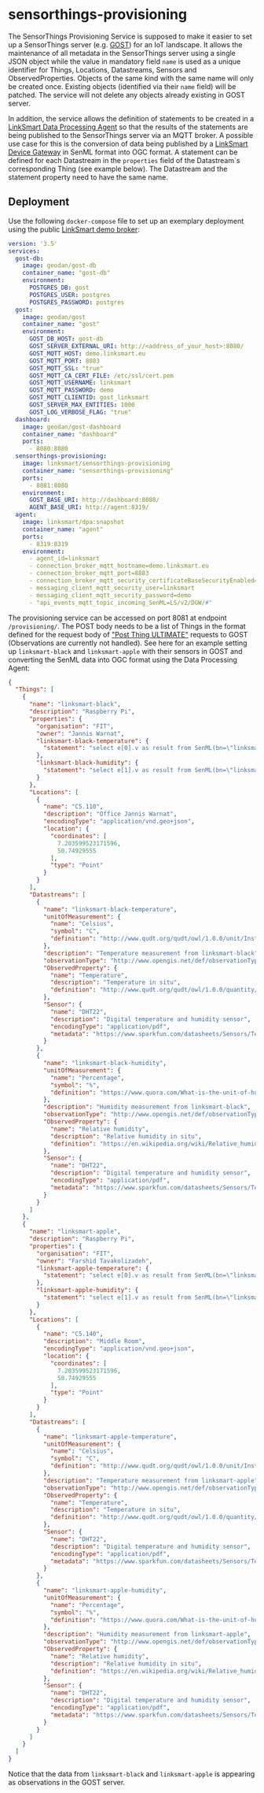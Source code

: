 # sensorthings-provisioning
The SensorThings Provisioning Service is supposed to make it easier to set up a SensorThings server (e.g. [GOST](https://github.com/gost/server)) for an IoT landscape. It allows the maintenance of all metadata in the SensorThings server using a single JSON object while the value in mandatory field `name` is used as a unique identifier for Things, Locations, Datastreams, Sensors and ObservedProperties. Objects of the same kind with the same name will only be created once. Existing objects (identified via their  `name`  field) will be patched. The service will not delete any objects already existing in GOST server.

In addition, the service allows the definition of statements to be created in a [LinkSmart Data Processing Agent](https://docs.linksmart.eu/display/LA)  so that the results of the statements are being published to the SensorThings server via an MQTT broker. A possible use case for this is the conversion of data being published by a [LinkSmart Device Gateway](https://docs.linksmart.eu/display/DGW/Device+Gateway)  in SenML format into OGC format. A statement can be defined for each Datastream in the `properties`  field of the Datastream´s corresponding Thing (see example below). The Datastream and the statement property need to have the same name.

## Deployment

Use the following `docker-compose`  file to set up an exemplary deployment using the public  [LinkSmart demo broker](https://docs.linksmart.eu/display/HOME/LinkSmart+Demo):

```yaml
version: '3.5'
services:
  gost-db:
    image: geodan/gost-db
    container_name: "gost-db"
    environment:
      POSTGRES_DB: gost
      POSTGRES_USER: postgres
      POSTGRES_PASSWORD: postgres
  gost:
    image: geodan/gost
    container_name: "gost"
    environment:
      GOST_DB_HOST: gost-db
      GOST_SERVER_EXTERNAL_URI: http://<address_of_your_host>:8080/
      GOST_MQTT_HOST: demo.linksmart.eu
      GOST_MQTT_PORT: 8883
      GOST_MQTT_SSL: "true"
      GOST_MQTT_CA_CERT_FILE: /etc/ssl/cert.pem
      GOST_MQTT_USERNAME: linksmart
      GOST_MQTT_PASSWORD: demo
      GOST_MQTT_CLIENTID: gost_linksmart
      GOST_SERVER_MAX_ENTITIES: 1000
      GOST_LOG_VERBOSE_FLAG: "true"
  dashboard:
    image: geodan/gost-dashboard
    container_name: "dashboard"
    ports:
      - 8080:8080
  sensorthings-provisioning:
    image: linksmart/sensorthings-provisioning
    container_name: "sensorthings-provisioning"
    ports:
      - 8081:8080
    environment:
      GOST_BASE_URI: http://dashboard:8080/
      AGENT_BASE_URI: http://agent:8319/
  agent:
    image: linksmart/dpa:snapshot
    container_name: "agent"
    ports:
      - 8319:8319
    environment:
      - agent_id=linksmart
      - connection_broker_mqtt_hostname=demo.linksmart.eu
      - connection_broker_mqtt_port=8883
      - connection_broker_mqtt_security_certificateBaseSecurityEnabled=true
      - messaging_client_mqtt_security_user=linksmart
      - messaging_client_mqtt_security_password=demo
      - "api_events_mqtt_topic_incoming_SenML=LS/v2/DGW/#"
```

The provisioning service can be accessed on port 8081 at endpoint `/provisioning/`. The POST body needs to be a list of Things in the format defined for the request body of ["Post Thing ULTIMATE"](https://gost1.docs.apiary.io/#reference/0/things/post-thing-ultimate) requests to GOST (Observations are currently not handled). See here for an example setting up `linksmart-black` and `linksmart-apple` with their sensors in GOST and converting the SenML data into OGC format using the Data Processing Agent:

```json
{
  "Things": [
    {
      "name": "linksmart-black",
      "description": "Raspberry Pi",
      "properties": {
        "organisation": "FIT",
        "owner": "Jannis Warnat",
        "linksmart-black-temperature": {
          "statement": "select e[0].v as result from SenML(bn=\"linksmart-black/\")"
        },
        "linksmart-black-humidity": {
          "statement": "select e[1].v as result from SenML(bn=\"linksmart-black/\")"
        }
      },
      "Locations": [
        {
          "name": "C5.110",
          "description": "Office Jannis Warnat",
          "encodingType": "application/vnd.geo+json",
          "location": {
            "coordinates": [
              7.203599523171596,
              50.74929555
            ],
            "type": "Point"
          }
        }
      ],
      "Datastreams": [
        {
          "name": "linksmart-black-temperature",
          "unitOfMeasurement": {
            "name": "Celsius",
            "symbol": "C",
            "definition": "http://www.qudt.org/qudt/owl/1.0.0/unit/Instances.html#Celsius"
          },
          "description": "Temperature measurement from linksmart-black",
          "observationType": "http://www.opengis.net/def/observationType/OGC-OM/2.0/OM_Measurement",
          "ObservedProperty": {
            "name": "Temperature",
            "description": "Temperature in situ",
            "definition": "http://www.qudt.org/qudt/owl/1.0.0/quantity/Instances.html#Temperature"
          },
          "Sensor": {
            "name": "DHT22",
            "description": "Digital temperature and humidity sensor",
            "encodingType": "application/pdf",
            "metadata": "https://www.sparkfun.com/datasheets/Sensors/Temperature/DHT22.pdf"
          }
        },
        {
          "name": "linksmart-black-humidity",
          "unitOfMeasurement": {
            "name": "Percentage",
            "symbol": "%",
            "definition": "https://www.quora.com/What-is-the-unit-of-humidity"
          },
          "description": "Humidity measurement from linksmart-black",
          "observationType": "http://www.opengis.net/def/observationType/OGC-OM/2.0/OM_Measurement",
          "ObservedProperty": {
            "name": "Relative humidity",
            "description": "Relative humidity in situ",
            "definition": "https://en.wikipedia.org/wiki/Relative_humidity"
          },
          "Sensor": {
            "name": "DHT22",
            "description": "Digital temperature and humidity sensor",
            "encodingType": "application/pdf",
            "metadata": "https://www.sparkfun.com/datasheets/Sensors/Temperature/DHT22.pdf"
          }
        }
      ]
    },
    {
      "name": "linksmart-apple",
      "description": "Raspberry Pi",
      "properties": {
        "organisation": "FIT",
        "owner": "Farshid Tavakolizadeh",
        "linksmart-apple-temperature": {
          "statement": "select e[0].v as result from SenML(bn=\"linksmart-apple/\")"
        },
        "linksmart-apple-humidity": {
          "statement": "select e[1].v as result from SenML(bn=\"linksmart-apple/\")"
        }
      },
      "Locations": [
        {
          "name": "C5.140",
          "description": "Middle Room",
          "encodingType": "application/vnd.geo+json",
          "location": {
            "coordinates": [
              7.203599523171596,
              50.74929555
            ],
            "type": "Point"
          }
        }
      ],
      "Datastreams": [
        {
          "name": "linksmart-apple-temperature",
          "unitOfMeasurement": {
            "name": "Celsius",
            "symbol": "C",
            "definition": "http://www.qudt.org/qudt/owl/1.0.0/unit/Instances.html#Celsius"
          },
          "description": "Temperature measurement from linksmart-apple",
          "observationType": "http://www.opengis.net/def/observationType/OGC-OM/2.0/OM_Measurement",
          "ObservedProperty": {
            "name": "Temperature",
            "description": "Temperature in situ",
            "definition": "http://www.qudt.org/qudt/owl/1.0.0/quantity/Instances.html#Temperature"
          },
          "Sensor": {
            "name": "DHT22",
            "description": "Digital temperature and humidity sensor",
            "encodingType": "application/pdf",
            "metadata": "https://www.sparkfun.com/datasheets/Sensors/Temperature/DHT22.pdf"
          }
        },
        {
          "name": "linksmart-apple-humidity",
          "unitOfMeasurement": {
            "name": "Percentage",
            "symbol": "%",
            "definition": "https://www.quora.com/What-is-the-unit-of-humidity"
          },
          "description": "Humidity measurement from linksmart-apple",
          "observationType": "http://www.opengis.net/def/observationType/OGC-OM/2.0/OM_Measurement",
          "ObservedProperty": {
            "name": "Relative humidity",
            "description": "Relative humidity in situ",
            "definition": "https://en.wikipedia.org/wiki/Relative_humidity"
          },
          "Sensor": {
            "name": "DHT22",
            "description": "Digital temperature and humidity sensor",
            "encodingType": "application/pdf",
            "metadata": "https://www.sparkfun.com/datasheets/Sensors/Temperature/DHT22.pdf"
          }
        }
      ]
    }
  ]
}
```

Notice that the data from `linksmart-black`  and `linksmart-apple` is appearing as observations in the GOST server.
